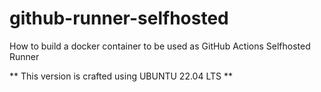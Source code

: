 # github-runner-selfhosted
How to build a docker container to be used as GitHub Actions Selfhosted Runner

** This version is crafted using UBUNTU 22.04 LTS **
